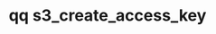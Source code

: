 ---
category: s3
command: s3_create_access_key
optional_options:
- alternate: []
  help: The auth_id of the Qumulo Core user
  name: --auth-id
  required: false
permalink: /qq-cli-command-guide/s3/s3_create_access_key.html
positional_options:
- help: An auth_id, SID, or a name optionally qualified by a domain prefix (for example,
    "local:name", "ad:name", "AD\name") or an ID type (for example, "auth_id:513",
    "SID:S-1-1-0"). Qumulo Core supports only users (not groups) for S3 access keys.
  name: identifier
  required: true
sidebar: qq_cli_command_reference_sidebar
summary: This section explains how to use the <code>qq s3_create_access_key</code>
  command.
synopsis: Create S3 access key
title: qq s3_create_access_key
usage: qq s3_create_access_key [-h] [--auth-id AUTH_ID] [identifier]
zendesk_source: qq CLI Command Guide

---